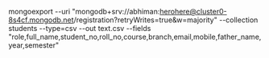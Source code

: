 mongoexport --uri "mongodb+srv://abhiman:herohere@cluster0-8s4cf.mongodb.net/registration?retryWrites=true&w=majority" --collection students --type=csv --out text.csv --fields "role,full_name,student_no,roll_no,course,branch,email,mobile,father_name,year,semester"
